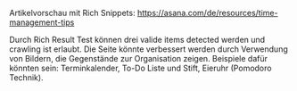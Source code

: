 Artikelvorschau mit Rich Snippets:
https://asana.com/de/resources/time-management-tips

Durch Rich Result Test können drei valide items detected werden und crawling ist erlaubt.
Die Seite könnte verbessert werden durch Verwendung von Bildern, die Gegenstände zur Organisation zeigen. Beispiele dafür könnten sein: Terminkalender, To-Do Liste und Stift, Eieruhr (Pomodoro Technik).
